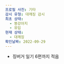 ```yaml
---
프로필 사진: 기타
감시 유형: 대깨징 감시
최초 상태:
  - 똥강아지
  - 유입
현재 상태:
  - 대깨징
확인날짜: 2022-09-29
---
```

- 징버거 일기 6편까지 적음